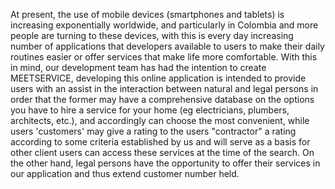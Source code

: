 At present, the use of mobile devices (smartphones and tablets) is increasing exponentially worldwide, and particularly in Colombia and more people are turning to these devices, with this is every day increasing number of applications that developers available to users to make their daily routines easier or offer services that make life more comfortable. With this in mind, our development team has had the intention to create MEETSERVICE, developing this online application is intended to provide users with an assist in the interaction between natural and legal persons in order that the former may have a comprehensive database on the options you have to hire a service for your home (eg electricians, plumbers, architects, etc.), and accordingly can choose the most convenient, while users 'customers' may give a rating to the users "contractor" a rating according to some criteria established by us and will serve as a basis for other client users can access these services at the time of the search. On the other hand, legal persons have the opportunity to offer their services in our application and thus extend customer number held.